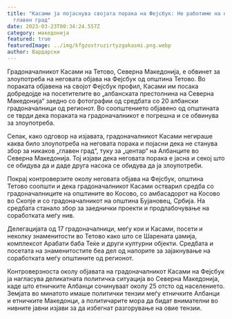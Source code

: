 ```yaml
---
title: "Касами ја појаснува својата порака на Фејсбук: Не работиме на никаков
  главен град"
date: 2023-03-23T00:34:24.557Z
category: македонија
featured: true
featuredImage: ../img/kfgzostruzirtyzgakasmi.png.webp
author: Вардарски
---
```


Градоначалникот Касами на Тетово, Северна Македонија, е обвинет за злоупотреба на неговата објава на Фејсбук од општина Тетово. Во пораката објавена на својот Фејсбук профил, Касами им посака добредојде на посетителите во „албанската престолнина на Северна Македонија“ заедно со фотографии од средбата со 20 албански градоначалници од регионот. Во соопштението објавено од општината се тврди дека пораката на градоначалникот е погрешна и се обвинува за злоупотреба.

Сепак, како одговор на изјавата, градоначалникот Касами негираше каква било злоупотреба на неговата порака и појасни дека не станува збор за никаков „главен град“, туку за „центар“ на Албанците во Северна Македонија. Тој изјави дека неговата порака е јасна и секој што се обидува да и даде друга насока се обидува да ја злоупотреби.

Покрај контроверзите околу неговата објава на Фејсбук, општина Тетово соопшти и дека градоначалникот Касами остварил средба со градоначалниците на општините во Косово, со амбасадорот на Косово во Скопје и со градоначалникот на општина Бујановец, Србија. На средбата станало збор за заеднички проекти и продлабочување на соработката меѓу нив.

Делегацијата од 17 градоначалници, меѓу кои и Касами, посети и неколку знаменитости во Тетово како што се Шарената џамија, комплексот Арабати баба Теќе и други културни објекти. Средбата и посетата на знаменитостите беа дел од напорите за зајакнување на соработката меѓу општините од регионот.

Контроверзноста околу објавата на градоначалникот Касами на Фејсбук ја нагласува деликатната политичка ситуација во Северна Македонија, каде што етничките Албанци сочинуваат околу 25 отсто од населението. Земјата во минатото имаше политички тензии меѓу етничките Албанци и етничките Македонци, а политичарите мора да бидат внимателни во нивните јавни изјави за да избегнат разгорување на овие тензии.
